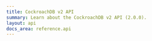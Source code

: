 ```yaml
---
title: CockroachDB v2 API
summary: Learn about the CockroachDB v2 API (2.0.0).
layout: api
docs_area: reference.api
---
```


<div class="apidocs">
  <redoc spec-url='../spec_30_enriched.json' expand-responses='200' disable-search hide-download-button hideSingleRequestSampleTab ></redoc>
</div>

<script src="https://cdn.jsdelivr.net/npm/redoc@next/bundles/redoc.standalone.js"> </script>
